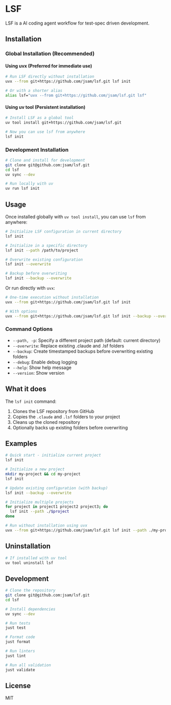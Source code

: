 # LSF

LSF is a AI coding agent workflow for test-spec driven development.

## Installation

### Global Installation (Recommended)

#### Using uvx (Preferred for immediate use)

```bash
# Run LSF directly without installation
uvx --from git+https://github.com/jsam/lsf.git lsf init

# Or with a shorter alias
alias lsf="uvx --from git+https://github.com/jsam/lsf.git lsf"
```

#### Using uv tool (Persistent installation)

```bash
# Install LSF as a global tool
uv tool install git+https://github.com/jsam/lsf.git

# Now you can use lsf from anywhere
lsf init
```

### Development Installation

```bash
# Clone and install for development
git clone git@github.com:jsam/lsf.git
cd lsf
uv sync --dev

# Run locally with uv
uv run lsf init
```

## Usage

Once installed globally with `uv tool install`, you can use `lsf` from anywhere:

```bash
# Initialize LSF configuration in current directory
lsf init

# Initialize in a specific directory
lsf init --path /path/to/project

# Overwrite existing configuration
lsf init --overwrite

# Backup before overwriting
lsf init --backup --overwrite
```

Or run directly with `uvx`:

```bash
# One-time execution without installation
uvx --from git+https://github.com/jsam/lsf.git lsf init

# With options
uvx --from git+https://github.com/jsam/lsf.git lsf init --backup --overwrite
```

### Command Options

- `--path, -p`: Specify a different project path (default: current directory)
- `--overwrite`: Replace existing .claude and .lsf folders
- `--backup`: Create timestamped backups before overwriting existing folders
- `--debug`: Enable debug logging
- `--help`: Show help message
- `--version`: Show version

## What it does

The `lsf init` command:

1. Clones the LSF repository from GitHub
2. Copies the `.claude` and `.lsf` folders to your project
3. Cleans up the cloned repository
4. Optionally backs up existing folders before overwriting

## Examples

```bash
# Quick start - initialize current project
lsf init

# Initialize a new project
mkdir my-project && cd my-project
lsf init

# Update existing configuration (with backup)
lsf init --backup --overwrite

# Initialize multiple projects
for project in project1 project2 project3; do
  lsf init --path ./$project
done

# Run without installation using uvx
uvx --from git+https://github.com/jsam/lsf.git lsf init --path ./my-project
```

## Uninstallation

```bash
# If installed with uv tool
uv tool uninstall lsf
```

## Development

```bash
# Clone the repository
git clone git@github.com:jsam/lsf.git
cd lsf

# Install dependencies
uv sync --dev

# Run tests
just test

# Format code
just format

# Run linters
just lint

# Run all validation
just validate
```

## License

MIT